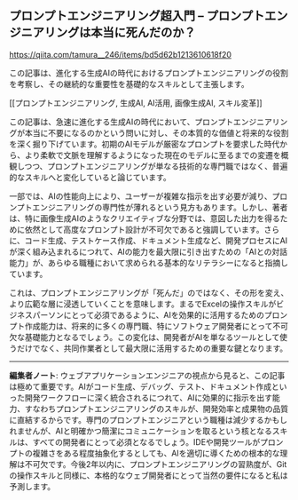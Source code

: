 ## プロンプトエンジニアリング超入門 – プロンプトエンジニアリングは本当に死んだのか？

https://qiita.com/tamura__246/items/bd5d62b1213610618f20

この記事は、進化する生成AIの時代におけるプロンプトエンジニアリングの役割を考察し、その継続的な重要性を基礎的なスキルとして主張します。

[[プロンプトエンジニアリング, 生成AI, AI活用, 画像生成AI, スキル変革]]

この記事は、急速に進化する生成AIの時代において、プロンプトエンジニアリングが本当に不要になるのかという問いに対し、その本質的な価値と将来的な役割を深く掘り下げています。初期のAIモデルが厳密なプロンプトを要求した時代から、より柔軟で文脈を理解するようになった現在のモデルに至るまでの変遷を概観しつつ、プロンプトエンジニアリングが単なる技術的な専門職ではなく、普遍的なスキルへと変化していると論じています。

一部では、AIの性能向上により、ユーザーが複雑な指示を出す必要が減り、プロンプトエンジニアリングの専門性が薄れるという見方もあります。しかし、著者は、特に画像生成AIのようなクリエイティブな分野では、意図した出力を得るために依然として高度なプロンプト設計が不可欠であると強調しています。さらに、コード生成、テストケース作成、ドキュメント生成など、開発プロセスにAIが深く組み込まれるにつれて、AIの能力を最大限に引き出すための「AIとの対話能力」が、あらゆる職種において求められる基本的なリテラシーになると指摘しています。

これは、プロンプトエンジニアリングが「死んだ」のではなく、その形を変え、より広範な層に浸透していくことを意味します。まるでExcelの操作スキルがビジネスパーソンにとって必須であるように、AIを効果的に活用するためのプロンプト作成能力は、将来的に多くの専門職、特にソフトウェア開発者にとって不可欠な基礎能力となるでしょう。この変化は、開発者がAIを単なるツールとして使うだけでなく、共同作業者として最大限に活用するための重要な鍵となります。

---

**編集者ノート**: ウェブアプリケーションエンジニアの視点から見ると、この記事は極めて重要です。AIがコード生成、デバッグ、テスト、ドキュメント作成といった開発ワークフローに深く統合されるにつれて、AIに効果的に指示を出す能力、すなわちプロンプトエンジニアリングのスキルが、開発効率と成果物の品質に直結するからです。専門のプロンプトエンジニアという職種は減少するかもしれませんが、AIと明確かつ簡潔にコミュニケーションを取るという核となるスキルは、すべての開発者にとって必須となるでしょう。IDEや開発ツールがプロンプトの複雑さをある程度抽象化するとしても、AIを適切に導くための根本的な理解は不可欠です。今後2年以内に、プロンプトエンジニアリングの習熟度が、Gitの操作スキルと同様に、本格的なウェブ開発者にとって当然の要件になると私は予測します。